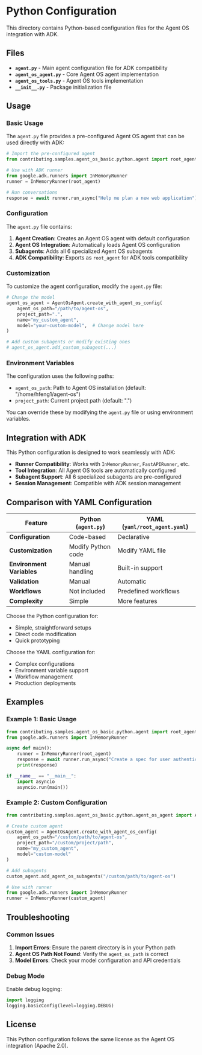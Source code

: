 # Python Configuration

This directory contains Python-based configuration files for the Agent OS integration with ADK.

## Files

- **`agent.py`** - Main agent configuration file for ADK compatibility
- **`agent_os_agent.py`** - Core Agent OS agent implementation
- **`agent_os_tools.py`** - Agent OS tools implementation
- **`__init__.py`** - Package initialization file

## Usage

### Basic Usage

The `agent.py` file provides a pre-configured Agent OS agent that can be used directly with ADK:

```python
# Import the pre-configured agent
from contributing.samples.agent_os_basic.python.agent import root_agent

# Use with ADK runner
from google.adk.runners import InMemoryRunner
runner = InMemoryRunner(root_agent)

# Run conversations
response = await runner.run_async("Help me plan a new web application")
```

### Configuration

The `agent.py` file contains:

1. **Agent Creation**: Creates an Agent OS agent with default configuration
2. **Agent OS Integration**: Automatically loads Agent OS configuration
3. **Subagents**: Adds all 6 specialized Agent OS subagents
4. **ADK Compatibility**: Exports as `root_agent` for ADK tools compatibility

### Customization

To customize the agent configuration, modify the `agent.py` file:

```python
# Change the model
agent_os_agent = AgentOsAgent.create_with_agent_os_config(
    agent_os_path="/path/to/agent-os",
    project_path=".",
    name="my_custom_agent",
    model="your-custom-model",  # Change model here
)

# Add custom subagents or modify existing ones
# agent_os_agent.add_custom_subagent(...)
```

### Environment Variables

The configuration uses the following paths:
- `agent_os_path`: Path to Agent OS installation (default: "/home/hfeng1/agent-os")
- `project_path`: Current project path (default: ".")

You can override these by modifying the `agent.py` file or using environment variables.

## Integration with ADK

This Python configuration is designed to work seamlessly with ADK:

- **Runner Compatibility**: Works with `InMemoryRunner`, `FastAPIRunner`, etc.
- **Tool Integration**: All Agent OS tools are automatically configured
- **Subagent Support**: All 6 specialized subagents are pre-configured
- **Session Management**: Compatible with ADK session management

## Comparison with YAML Configuration

| Feature | Python (`agent.py`) | YAML (`yaml/root_agent.yaml`) |
|---------|-------------------|------------------------------|
| **Configuration** | Code-based | Declarative |
| **Customization** | Modify Python code | Modify YAML file |
| **Environment Variables** | Manual handling | Built-in support |
| **Validation** | Manual | Automatic |
| **Workflows** | Not included | Predefined workflows |
| **Complexity** | Simple | More features |

Choose the Python configuration for:
- Simple, straightforward setups
- Direct code modification
- Quick prototyping

Choose the YAML configuration for:
- Complex configurations
- Environment variable support
- Workflow management
- Production deployments

## Examples

### Example 1: Basic Usage

```python
from contributing.samples.agent_os_basic.python.agent import root_agent
from google.adk.runners import InMemoryRunner

async def main():
    runner = InMemoryRunner(root_agent)
    response = await runner.run_async("Create a spec for user authentication")
    print(response)

if __name__ == "__main__":
    import asyncio
    asyncio.run(main())
```

### Example 2: Custom Configuration

```python
from contributing.samples.agent_os_basic.python.agent_os_agent import AgentOsAgent

# Create custom agent
custom_agent = AgentOsAgent.create_with_agent_os_config(
    agent_os_path="/custom/path/to/agent-os",
    project_path="/custom/project/path",
    name="my_custom_agent",
    model="custom-model"
)

# Add subagents
custom_agent.add_agent_os_subagents("/custom/path/to/agent-os")

# Use with runner
from google.adk.runners import InMemoryRunner
runner = InMemoryRunner(custom_agent)
```

## Troubleshooting

### Common Issues

1. **Import Errors**: Ensure the parent directory is in your Python path
2. **Agent OS Path Not Found**: Verify the `agent_os_path` is correct
3. **Model Errors**: Check your model configuration and API credentials

### Debug Mode

Enable debug logging:

```python
import logging
logging.basicConfig(level=logging.DEBUG)
```

## License

This Python configuration follows the same license as the Agent OS integration (Apache 2.0).

